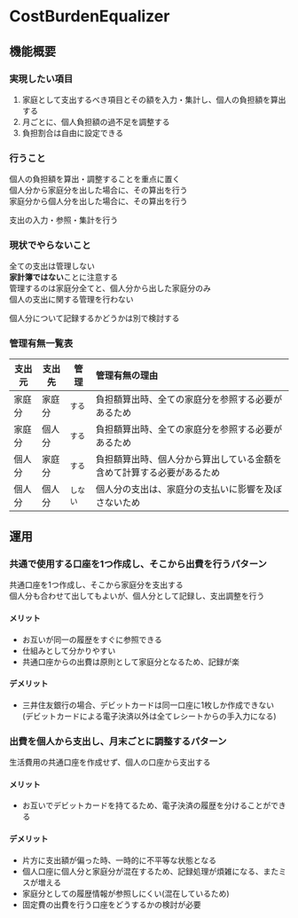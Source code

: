 # CostBurdenEqualizer

## 機能概要

### 実現したい項目

1. 家庭として支出するべき項目とその額を入力・集計し、個人の負担額を算出する
1. 月ごとに、個人負担額の過不足を調整する
1. 負担割合は自由に設定できる

### 行うこと

個人の負担額を算出・調整することを重点に置く  
個人分から家庭分を出した場合に、その算出を行う  
家庭分から個人分を出した場合に、その算出を行う  

支出の入力・参照・集計を行う

### 現状でやらないこと

全ての支出は管理しない  
**家計簿ではない**ことに注意する  
管理するのは家庭分全てと、個人分から出した家庭分のみ  
個人の支出に関する管理を行わない  

個人分について記録するかどうかは別で検討する  

### 管理有無一覧表

| 支出元 | 支出先 | 管理 | 管理有無の理由 |
| --- | --- | --- | :--- |
| 家庭分 | 家庭分 | `する` | 負担額算出時、全ての家庭分を参照する必要があるため |
| 家庭分 | 個人分 | `する` | 負担額算出時、全ての家庭分を参照する必要があるため |
| 個人分 | 家庭分 | `する` | 負担額算出時、個人分から算出している金額を含めて計算する必要があるため |
| 個人分 | 個人分 | `しない` | 個人分の支出は、家庭分の支払いに影響を及ぼさないため |

## 運用

### 共通で使用する口座を1つ作成し、そこから出費を行うパターン
共通口座を1つ作成し、そこから家庭分を支出する  
個人分も合わせて出してもよいが、個人分として記録し、支出調整を行う  

#### メリット

* お互いが同一の履歴をすぐに参照できる
* 仕組みとして分かりやすい
* 共通口座からの出費は原則として家庭分となるため、記録が楽

#### デメリット

* 三井住友銀行の場合、デビットカードは同一口座に1枚しか作成できない  
(デビットカードによる電子決済以外は全てレシートからの手入力になる)

### 出費を個人から支出し、月末ごとに調整するパターン
生活費用の共通口座を作成せず、個人の口座から支出する

#### メリット

* お互いでデビットカードを持てるため、電子決済の履歴を分けることができる

#### デメリット

* 片方に支出額が偏った時、一時的に不平等な状態となる
* 個人口座に個人分と家庭分が混在するため、記録処理が煩雑になる、またミスが増える
* 家庭分としての履歴情報が参照しにくい(混在しているため)
* 固定費の出費を行う口座をどうするかの検討が必要







